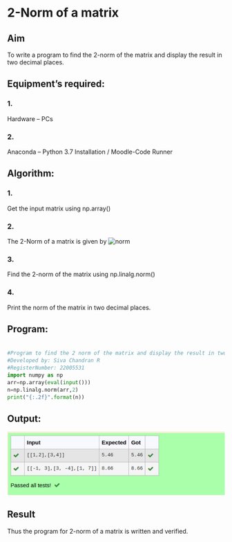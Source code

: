 # 2-Norm of a matrix
## Aim
To write a program to find the 2-norm of the matrix and display the result in two decimal places.
## Equipment’s required:
### 1.
Hardware – PCs
### 2.
Anaconda – Python 3.7 Installation / Moodle-Code Runner
## Algorithm:
### 1.
Get the input matrix using np.array()
### 2.
The 2-Norm of a matrix is given by 
![norm](./normeqn1.jpg)
### 3.
Find the 2-norm of the matrix using np.linalg.norm()
### 4.
Print the norm of the matrix in two decimal places.
## Program:
```python

#Program to find the 2 norm of the matrix and display the result in two decimal places.
#Developed by: Siva Chandran R
#RegisterNumber: 22005531
import numpy as np
arr=np.array(eval(input()))
n=np.linalg.norm(arr,2)
print("{:.2f}".format(n))

```

## Output:
![output](./normout.png)

## Result
Thus the program for 2-norm of a matrix is written and verified.
